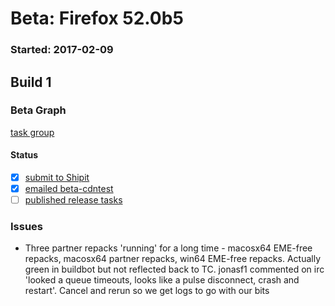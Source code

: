 # Beta: Firefox 52.0b5

### Started: 2017-02-09

## Build 1

### Beta Graph
[task group](https://tools.taskcluster.net/push-inspector/#/3nzYBIAmSI2VmQuA9up-lQ)


#### Status
- [x] [submit to Shipit](https://wiki.mozilla.org/Release:Release_Automation_on_Mercurial:Starting_a_Release#Submit_to_Ship_It)
- [x] [emailed beta-cdntest](../how-tos/relpro.md#1-email-drivers-re-release-live-on-test-channel)
- [ ] [published release tasks](../how-tos/relpro.md#3-publish-release)

### Issues
- Three partner repacks 'running' for a long time - macosx64 EME-free repacks, macosx64 partner repacks, win64 EME-free repacks. Actually green in buildbot but not reflected back to TC. jonasf1 commented on irc 'looked a queue timeouts, looks like a pulse disconnect, crash and restart'. Cancel and rerun so we get logs to go with our bits


